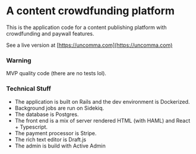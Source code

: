 # A content crowdfunding platform
This is the application code for a content publishing platform with crowdfunding and paywall features.

See a live version at [https://uncomma.com](https://uncomma.com)

### Warning
MVP quality code (there are no tests lol).

### Technical Stuff
- The application is built on Rails and the dev environment is Dockerized.
- Background jobs are run on Sidekiq.
- The database is Postgres.
- The front end is a mix of server rendered HTML (with HAML) and React + Typescript.
- The payment processor is Stripe.
- The rich text editor is Draft.js
- The admin is build with Active Admin
